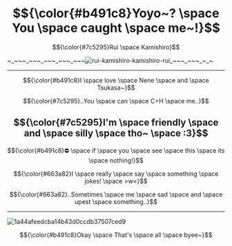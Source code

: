 # $${\color{#b491c8}Yoyo~? \space You \space caught \space me~!}$$

$${\color{#7c5295}Rui \space Kamishiro}$$

~_~_~_~_~_~_~_~_~_~_~_~_~_~_~_~![rui-kamishiro-kamishiro-rui](https://github.com/Kamishishirow/Kamishishirow/assets/172854376/58f76fab-ac2f-495e-9340-9de766d34c0c)_~_~_~_~_~_~_~_~

-------------------------------------------------------------------------------------------------

$${\color{#b491c8}I \space love \space Nene \space and \space Tsukasa~}$$

$${\color{#7c5295}..You \space can \space C+H \space me..}$$

$${\color{#7c5295}I'm \space friendly \space and \space silly \space tho~ \space :3}$$
------------------------------------------------------------------------------------------------
$${\color{#b491c8}⛔ \space if \space you \space see \space this \space its \space nothing!}$$

$${\color{#663a82}I \space really \space say \space something \space jokes! \space >w<}$$

$${\color{#663a82}..Sometimes \space me \space sad \space and \space upest \space something..}$$

------------------------------------------------------------------------------------------------

![1a44afeedcba14b43d0ccdb37507ced9](https://github.com/Kamishishirow/Kamishishirow/assets/172854376/f6bc8471-69bf-4015-a03f-eb67c9738670)

$${\color{#b491c8}Okay \space That's \space all \space byee~}$$
